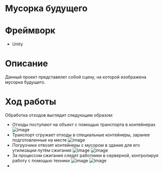# Мусорка будущего
# Фреймворк
- Unity

# Описание

Данный проект представялет собой сцену, на которой изображена мусорка будущего.

# Ход работы

Обработка отходов выглядит следующим образом:
- Отходы поступают на объект с помощью транспорта в контейнерах 
![image](https://github.com/LxstHokage/3d-scene-trash-factory/assets/109164076/b02a7082-ce54-469b-8d01-0f5ec515670b)
- Транспорт сгружает отходы в специальные контейнеры, заранее подготовленные на месте 
![image](https://github.com/LxstHokage/3d-scene-trash-factory/assets/109164076/011c65b7-0483-4f5b-a465-74d7d1078c10)
- Погрузчики отвозят контейнеры с мусором в здание для его утилизации путём сжигания 
![image](https://github.com/LxstHokage/3d-scene-trash-factory/assets/109164076/486b2760-f863-4dc5-b5a2-75ef3a7f8471)
![image](https://github.com/LxstHokage/3d-scene-trash-factory/assets/109164076/30003e5b-c466-479a-aaca-08d5e004ec06)
- За процессом сжигания следят работники в серверной, контролируя работу с помощью техники 
![image](https://github.com/LxstHokage/3d-scene-trash-factory/assets/109164076/3080672e-6117-45b6-9f5f-cfd697a26659)
![image](https://github.com/LxstHokage/3d-scene-trash-factory/assets/109164076/29f79232-c80f-484d-b5b7-e024aaf7de1b)
-
